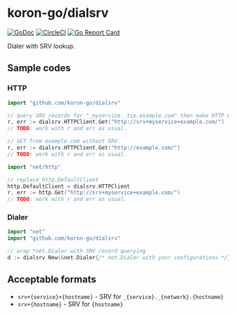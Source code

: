 # koron-go/dialsrv

[![GoDoc](https://godoc.org/github.com/koron-go/dialsrv?status.svg)](https://godoc.org/github.com/koron-go/dialsrv)
[![CircleCI](https://img.shields.io/circleci/project/github/koron-go/dialsrv/master.svg)](https://circleci.com/gh/koron-go/dialsrv/tree/master)
[![Go Report Card](https://goreportcard.com/badge/github.com/koron-go/dialsrv)](https://goreportcard.com/report/github.com/koron-go/dialsrv)

Dialer with SRV lookup.

## Sample codes

### HTTP

```go
import "github.com/koron-go/dialsrv"

// query SRV records for "_myservice._tcp.example.com" then make HTTP GET.
r, err := dialsrv.HTTPClient.Get("http://srv+myservice+example.com/")
// TODO: work with r and err as usual.
```

```go
// GET from example.com without SRV.
r, err := dialsrv.HTTPClient.Get("http://example.com/")
// TODO: work with r and err as usual.
```

```go
import "net/http"

// replace http.DefaultClient
http.DefaultClient = dialsrv.HTTPClient
r, err := http.Get("http://srv+myservice+example.com/")
// TODO: work with r and err as usual.
```

### Dialer

```go
import "net"
import "github.com/koron-go/dialsrv"

// wrap *net.Dialer with SRV record querying
d := dialsrv.New(&net.Dialer{/* net.Dialer with your configurations */})
```

## Acceptable formats

*   `srv+{service}+{hostname}` - SRV for `_{service}._{network}.{hostname}`
*   `srv+{hostname}` - SRV for `{hostname}`
